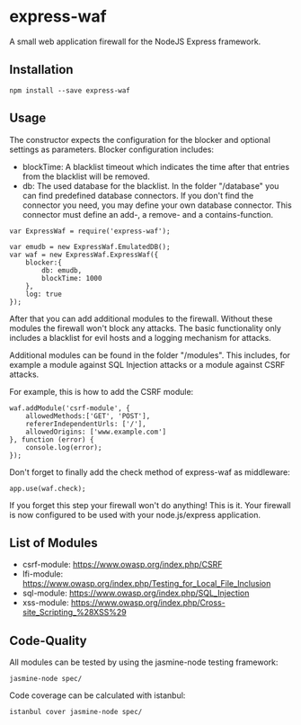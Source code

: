 express-waf
===========

A small web application firewall for the NodeJS Express framework.

Installation
----------
```
npm install --save express-waf
```

Usage
----------
The constructor expects the configuration for the blocker and optional settings as parameters.
Blocker configuration includes:
- blockTime: A blacklist timeout which indicates the time after that entries from the blacklist will be removed.
- db: The used database for the blacklist. In the folder "/database" you can find predefined database connectors. If you don't find the connector you need, you may define your own database connector. This connector must define an add-, a remove- and a contains-function.
```
var ExpressWaf = require('express-waf');

var emudb = new ExpressWaf.EmulatedDB();
var waf = new ExpressWaf.ExpressWaf({
    blocker:{
        db: emudb,
        blockTime: 1000
    },
    log: true
});
```

After that you can add additional modules to the firewall. Without these modules the firewall won't block
any attacks. The basic functionality only includes a blacklist for evil hosts and a logging mechanism for attacks.

Additional modules can be found in the folder "/modules". This includes, for example a module against SQL Injection attacks or
a module against CSRF attacks.

For example, this is how to add the CSRF module:
```
waf.addModule('csrf-module', {
    allowedMethods:['GET', 'POST'],
    refererIndependentUrls: ['/'],
    allowedOrigins: ['www.example.com']
}, function (error) {
    console.log(error);
});
```

Don't forget to finally add the check method of express-waf as middleware:
```
app.use(waf.check);
```
If you forget this step your firewall won't do anything!
This is it. Your firewall is now configured to be used with your node.js/express application.

List of Modules
---------

- csrf-module: https://www.owasp.org/index.php/CSRF
- lfi-module: https://www.owasp.org/index.php/Testing_for_Local_File_Inclusion
- sql-module: https://www.owasp.org/index.php/SQL_Injection
- xss-module: https://www.owasp.org/index.php/Cross-site_Scripting_%28XSS%29

Code-Quality
---------
All modules can be tested by using the jasmine-node testing framework:
```
jasmine-node spec/
```

Code coverage can be calculated with istanbul:
```
istanbul cover jasmine-node spec/
```
